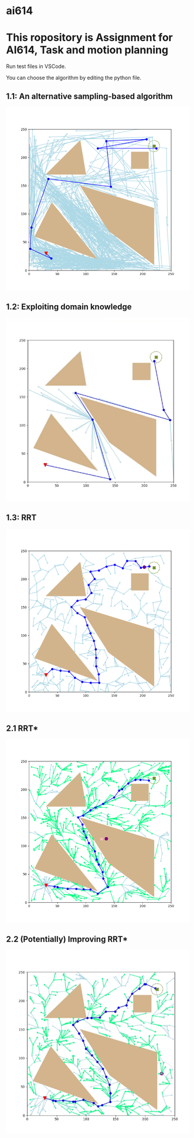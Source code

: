 # ai614


# This ropository is Assignment for AI614, Task and motion planning


Run test files in VSCode.


You can choose the algorithm by editing the python file.


## 1.1: An alternative sampling-based algorithm


  <img src="Images/1-1(1).png" width="500" height="500"/>


## 1.2: Exploiting domain knowledge


  <img src="Images/1-2(1).png" width="500" height="500"/>


## 1.3: RRT


  <img src="Images/1-3(1).png" width="500" height="500"/>


## 2.1 RRT*


  <img src="Images/2-1(1).png" width="500" height="500"/>


## 2.2 (Potentially) Improving RRT*


  <img src="Images/2-2(1).png" width="500" height="500"/>
